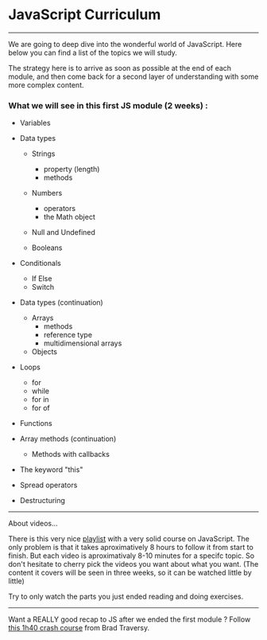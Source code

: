 # JavaScript Curriculum

---

We are going to deep dive into the wonderful world of JavaScript. Here below you can find a list of the topics we will study.

The strategy here is to arrive as soon as possible at the end of each module, and then come back for a second layer of understanding with some more complex content.

### What we will see in this first JS module (2 weeks) :

- Variables
- Data types

  - Strings

    - property (length)
    - methods

  - Numbers

    - operators
    - the Math object

  - Null and Undefined

  - Booleans

- Conditionals

  - If Else
  - Switch

- Data types (continuation)

  - Arrays
    - methods
    - reference type
    - multidimensional arrays
  - Objects

- Loops

  - for
  - while
  - for in
  - for of

- Functions

- Array methods (continuation)

  - Methods with callbacks

- The keyword "this"

- Spread operators

- Destructuring

---

About videos...

There is this very nice [playlist](https://www.youtube.com/playlist?list=PL7TLF4T4Tq2TtNmadzRfxYIB9683uhpbD) with a very solid course on JavaScript. The only problem is that it takes aproximatively 8 hours to follow it from start to finish. But each video is aproximativaly 8-10 minutes for a specifc topic. So don't hesitate to cherry pick the videos you want about what you want. (The content it covers will be seen in three weeks, so it can be watched little by little)

Try to only watch the parts you just ended reading and doing exercises.

---

Want a REALLY good recap to JS after we ended the first module ? Follow [this 1h40 crash course](https://youtu.be/hdI2bqOjy3c?si=w5UpTKCs3yQcgxV9) from Brad Traversy.
